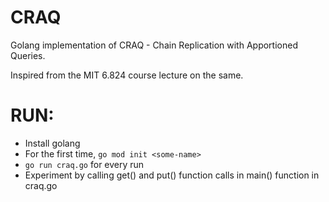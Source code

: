 # CRAQ
Golang implementation of CRAQ - Chain Replication with Apportioned Queries.

Inspired from the MIT 6.824 course lecture on the same.

# RUN:
- Install golang
- For the first time, `go mod init <some-name>`
- `go run craq.go` for every run
- Experiment by calling get() and put() function calls in main() function in craq.go 

